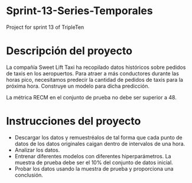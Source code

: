 # Sprint-13-Series-Temporales
Project for sprint 13 of TripleTen

# Descripción del proyecto
La compañía Sweet Lift Taxi ha recopilado datos históricos sobre pedidos de taxis en los aeropuertos. Para atraer a más conductores durante las horas pico, necesitamos predecir la cantidad de pedidos de taxis para la próxima hora. Construye un modelo para dicha predicción.

La métrica RECM en el conjunto de prueba no debe ser superior a 48.

# Instrucciones del proyecto
- Descargar los datos y remuestréalos de tal forma que cada punto de datos de los datos originales caigan dentro de intervalos de una hora.
- Analizar los datos.
- Entrenar diferentes modelos con diferentes hiperparámetros. La muestra de prueba debe ser el 10% del conjunto de datos inicial.
- Probar los datos usando la muestra de prueba y proporciona una conclusión.
